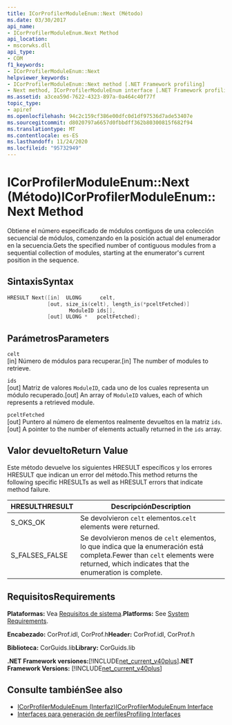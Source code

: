 ```yaml
---
title: ICorProfilerModuleEnum::Next (Método)
ms.date: 03/30/2017
api_name:
- ICorProfilerModuleEnum.Next Method
api_location:
- mscorwks.dll
api_type:
- COM
f1_keywords:
- ICorProfilerModuleEnum::Next
helpviewer_keywords:
- ICorProfilerModuleEnum::Next method [.NET Framework profiling]
- Next method, ICorProfilerModuleEnum interface [.NET Framework profiling]
ms.assetid: a3cea59d-7622-4323-897a-0a464c40f77f
topic_type:
- apiref
ms.openlocfilehash: 94c2c159cf386e00dfc0d1df97536d7ade53407e
ms.sourcegitcommit: d8020797a6657d0fbbdff362b80300815f682f94
ms.translationtype: MT
ms.contentlocale: es-ES
ms.lasthandoff: 11/24/2020
ms.locfileid: "95732949"
---
```

# <a name="icorprofilermoduleenumnext-method"></a><span data-ttu-id="d8d2a-102">ICorProfilerModuleEnum::Next (Método)</span><span class="sxs-lookup"><span data-stu-id="d8d2a-102">ICorProfilerModuleEnum::Next Method</span></span>

<span data-ttu-id="d8d2a-103">Obtiene el número especificado de módulos contiguos de una colección secuencial de módulos, comenzando en la posición actual del enumerador en la secuencia.</span><span class="sxs-lookup"><span data-stu-id="d8d2a-103">Gets the specified number of contiguous modules from a sequential collection of modules, starting at the enumerator's current position in the sequence.</span></span>  
  
## <a name="syntax"></a><span data-ttu-id="d8d2a-104">Sintaxis</span><span class="sxs-lookup"><span data-stu-id="d8d2a-104">Syntax</span></span>  
  
```cpp  
HRESULT Next([in]  ULONG      celt,  
             [out, size_is(celt), length_is(*pceltFetched)]  
                    ModuleID ids[],  
             [out] ULONG *   pceltFetched);  
```  
  
## <a name="parameters"></a><span data-ttu-id="d8d2a-105">Parámetros</span><span class="sxs-lookup"><span data-stu-id="d8d2a-105">Parameters</span></span>  

 `celt`  
 <span data-ttu-id="d8d2a-106">[in] Número de módulos para recuperar.</span><span class="sxs-lookup"><span data-stu-id="d8d2a-106">[in] The number of modules to retrieve.</span></span>  
  
 `ids`  
 <span data-ttu-id="d8d2a-107">[out] Matriz de valores `ModuleID`, cada uno de los cuales representa un módulo recuperado.</span><span class="sxs-lookup"><span data-stu-id="d8d2a-107">[out] An array of `ModuleID` values, each of which represents a retrieved module.</span></span>  
  
 `pceltFetched`  
 <span data-ttu-id="d8d2a-108">[out] Puntero al número de elementos realmente devueltos en la matriz `ids`.</span><span class="sxs-lookup"><span data-stu-id="d8d2a-108">[out] A pointer to the number of elements actually returned in the `ids` array.</span></span>  
  
## <a name="return-value"></a><span data-ttu-id="d8d2a-109">Valor devuelto</span><span class="sxs-lookup"><span data-stu-id="d8d2a-109">Return Value</span></span>  

 <span data-ttu-id="d8d2a-110">Este método devuelve los siguientes HRESULT específicos y los errores HRESULT que indican un error del método.</span><span class="sxs-lookup"><span data-stu-id="d8d2a-110">This method returns the following specific HRESULTs as well as HRESULT errors that indicate method failure.</span></span>  
  
|<span data-ttu-id="d8d2a-111">HRESULT</span><span class="sxs-lookup"><span data-stu-id="d8d2a-111">HRESULT</span></span>|<span data-ttu-id="d8d2a-112">Descripción</span><span class="sxs-lookup"><span data-stu-id="d8d2a-112">Description</span></span>|  
|-------------|-----------------|  
|<span data-ttu-id="d8d2a-113">S_OK</span><span class="sxs-lookup"><span data-stu-id="d8d2a-113">S_OK</span></span>|<span data-ttu-id="d8d2a-114">Se devolvieron `celt` elementos.</span><span class="sxs-lookup"><span data-stu-id="d8d2a-114">`celt` elements were returned.</span></span>|  
|<span data-ttu-id="d8d2a-115">S_FALSE</span><span class="sxs-lookup"><span data-stu-id="d8d2a-115">S_FALSE</span></span>|<span data-ttu-id="d8d2a-116">Se devolvieron menos de `celt` elementos, lo que indica que la enumeración está completa.</span><span class="sxs-lookup"><span data-stu-id="d8d2a-116">Fewer than `celt` elements were returned, which indicates that the enumeration is complete.</span></span>|  
  
## <a name="requirements"></a><span data-ttu-id="d8d2a-117">Requisitos</span><span class="sxs-lookup"><span data-stu-id="d8d2a-117">Requirements</span></span>  

 <span data-ttu-id="d8d2a-118">**Plataformas:** Vea [Requisitos de sistema](../../get-started/system-requirements.md).</span><span class="sxs-lookup"><span data-stu-id="d8d2a-118">**Platforms:** See [System Requirements](../../get-started/system-requirements.md).</span></span>  
  
 <span data-ttu-id="d8d2a-119">**Encabezado:** CorProf.idl, CorProf.h</span><span class="sxs-lookup"><span data-stu-id="d8d2a-119">**Header:** CorProf.idl, CorProf.h</span></span>  
  
 <span data-ttu-id="d8d2a-120">**Biblioteca:** CorGuids.lib</span><span class="sxs-lookup"><span data-stu-id="d8d2a-120">**Library:** CorGuids.lib</span></span>  
  
 <span data-ttu-id="d8d2a-121">**.NET Framework versiones:**[!INCLUDE[net_current_v40plus](../../../../includes/net-current-v40plus-md.md)]</span><span class="sxs-lookup"><span data-stu-id="d8d2a-121">**.NET Framework Versions:** [!INCLUDE[net_current_v40plus](../../../../includes/net-current-v40plus-md.md)]</span></span>  
  
## <a name="see-also"></a><span data-ttu-id="d8d2a-122">Consulte también</span><span class="sxs-lookup"><span data-stu-id="d8d2a-122">See also</span></span>

- [<span data-ttu-id="d8d2a-123">ICorProfilerModuleEnum (Interfaz)</span><span class="sxs-lookup"><span data-stu-id="d8d2a-123">ICorProfilerModuleEnum Interface</span></span>](icorprofilermoduleenum-interface.md)
- [<span data-ttu-id="d8d2a-124">Interfaces para generación de perfiles</span><span class="sxs-lookup"><span data-stu-id="d8d2a-124">Profiling Interfaces</span></span>](profiling-interfaces.md)
